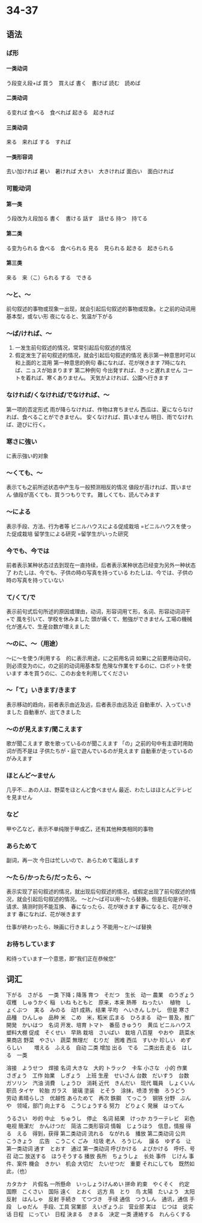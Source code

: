 # 34-37
## 语法
### ば形
#### 一类动词
う段变え段+ば
買う　買えば
書く　書けば
読む　読めば　
#### 二类动词
る变れば
食べる　食べれば
起きる　起きれば
#### 三类动词
来る　来れば
する　すれば
#### 一类形容词
去い加ければ
暑い　暑ければ
大きい　大きければ
面白い　面白ければ
### 可能动词
#### 第一类
う段改为え段加る
書く　書ける
話す　話せる
持つ　持てる
#### 第二类
る变为られる
食べる　食べられる
見る　見られる
起きる　起きられる
#### 第三类
来る　来（こ）られる
する　できる
### ～と、～
前句叙述的事物或现象一出现，就会引起后句叙述的事物或现象。と之前的动词用基本型，或ない形
夜になると、気温が下がる
### ～ば/ければ、～
1. 一发生前句叙述的情况，常常引起后句叙述的情况
2. 假定发生了前句叙述的情况，就会引起后句叙述的情况
表示第一种意思时可以和上面的と混用
第一种意思的例句
春になれば、花が咲きます
7時になれば、ニュスが始まります
第二种例句
今出発すれば、きっと遅れません
コートを着れば、寒くありません。
天気がよければ、公園へ行きます
### なければ/くなければ/でなければ、～
第一项的否定形式
雨が降らなければ、作物は育ちません
西瓜は、夏にならなければ、食べることができません。
安くなければ、買いません
明日、雨でなければ、遊びに行く。
### 寒さに強い
に表示強い的对象
### ～くても、～
表示ても之前所述状态中产生与一般预测相反的情况
値段が高ければ、買いません
値段が高くても、買うつもりです。
難しくても、読んでみます
### ～による
表示手段、方法、行为者等
ビニルハウスによる促成栽培
=ビニルハウスを使った促成栽培
留学生による研究
=留学生がいった研究
### 今でも、今では
前者表示某种状态过去到现在一直持续，后者表示某种状态已经变为另外一种状态了
わたしは、今でも、子供の時の写真を持っている
わたしは、今では、子供の時の写真を持っていない
### て/くて/で
表示前句式后句所述的原因或理由，动词，形容词用て形，名词、形容动词词干+で
風を引いて、学校を休みました
頭が痛くて、勉強ができません
工場の機械化が進んで、生産台数が増えました
### ～のに、～（用途）
～に～を使う/利用する　的に表示用途，に之前用名词
如果に之前要用动词句，则必须变为のに，の之前的动词用基本型
危険な作業をするのに、ロボットを使います
本を買うのに、このお金を利用してください
### ～「て」いきます/きます
表示移动的趋向，前者表示由近及远，后者表示由远及近
自動車が、入っていきました
自動車が、出てきました
### ～のが見えます/聞こえます
歌が聞こえます
歌を歌っているのが聞こえます
「の」之前的句中有主语时用助词が而不是は
子供たちが・庭で遊んでいるのが見えます
自動車が走っているのがみえます
### ほとんど～ません
几乎不...
あの人は、野菜をほとんど食べません
最近、わたしはほとんどテレビを見ません
### など
甲や乙など，表示不单纯限于甲或乙，还有其他种类相同的事物
### あらためて
副词，再一次
今日は忙しいので、あらためて電話します
### ～たら/かったら/だったら、～
表示实现了前句叙述的情况，就出现后句叙述的情况，或假定出现了前句叙述的情况，就会引起后句叙述的情况。
～と/～ば可以用～たら替换。但是后句是许可、请求、猜测时则不能互换、
春になったら、花が咲きます
春になると、花が咲きます
春になれば、花が咲きます

仕事が終わったら、映画に行きましょう
不能用～と/～ば替换
### お待ちしています
和待っています一个意思，即“我们正在恭候您”
## 词汇
下がる　さがる　一类 下降；降落
育つ　そだつ　生长　动一
農業　のうぎょう
収穫　しゅうかく
稲　いね
もともと　原来，本来
熱帯　ねったい　
植物　しょくぶつ　
実る　みのる　动1 成熟，结果
平均　へいきん
しかし　但是
寒さ
品種　ひんしゅ　品种
米　こめ　米，稻米
広まる　ひろまる　动一 普及，推广
開発　かいはつ　名词 开发、培育
トマト　番茄
きゅうり　黄瓜
ビニルハウス　塑料大棚
促成　そくせい　早熟
栽培　さいばい　栽培
八百屋　やおや　蔬菜水果商店
野菜　やさい　蔬菜
無理だ　むりだ　困难
西瓜　すいか
珍しい　めずらしい　　
増える　ふえる　自动 二类 增加
出る　でる　二类出去
走る　はしる　一类 

溶接　ようせつ　焊接 名词
大きな　大的
トラック　卡车
小さな　小的
作業　さぎょう　工作
始業　しぎょう　上班
生産　せいさん
台数　だいすう　台数
ガソリン　汽油
消費　しょうひ　消耗
近代　きんだい　现代
職員　しょくいん　职员
タイヤ　轮胎
ガラス　玻璃
塗装　とそう　涂抹，喷漆
労働　ろうどう　劳动
素晴らしさ　优越性
あらためて　再次
鉄鋼　てっこう　钢铁
分野　ぶんや　领域，部门
向上する　こうじょうする
努力　どりょく
発展　はってん

うるさい　吵的
中止　ちゅうし　停止　名词
結果　けっか
カラーテレビ　彩色电视
簡潔だ　かんけつだ　简洁 二类形容词
情報　じょうほう　信息，情报
得る　える　得到，获得 第二类动词
流れる　ながれる　播放 第二类动词
公共　こうきょう　
広告　こうこく
ごみ　垃圾
老人　ろうじん　
譲る　ゆずる　让 第一类动词
通す　とおす　通过 第一类动词
呼びかける　よびかける　呼吁、号召 动二
放送する　ほうそうする 播放
長所　ちょうしょ　长处
事件　じけん 事件、案件
機会　きかい　机会
大切だ　たいせつだ　重要
それにしても　既然如此，（也）

カタカナ　片假名
一所懸命　いっしょうけんめい 拼命
約束　やくそく　约定
国際　こくさい　国际
遠く　とおく　远方
鳥　とり　鸟
太陽　たいよう　太阳
反射　はんしゃ　反射
手続き　てつづき　手续
通信　つうしん　通讯，通信
手段　しゅだん　手段、工具
営業部　えいぎょうぶ　营业部
実は　じつは　说实话
日程　にってい　日程
決まる　きまる　决定 一类
連絡する　れんらくする
